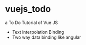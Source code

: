 # vuejs_todo
a To Do Tutorial of Vue JS

- Text Interpolation Binding
- Two way data binding like angular